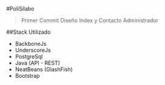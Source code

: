 #PoliSílabo
>Primer Commit Diseño Index y Contacto Administrador

##Stack Utilizado
* BackboneJs
* UnderscoreJs
* PostgreSql
* Java (API - REST)
* NeatBeans (GlashFish)
* Bootstrap
